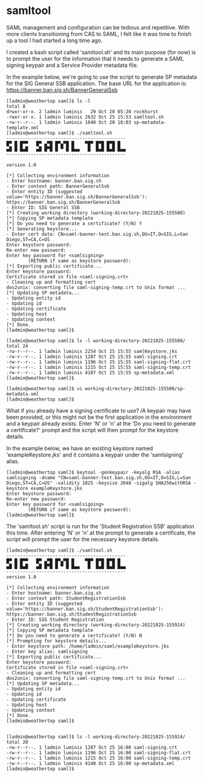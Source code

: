 # samltool
SAML management and configuration can be tedious and repetitive.
With more clients transitioning from CAS to SAML, I felt like it was time to finish up a tool I had started a long time ago.

I created a bash script called 'samltool.sh' and its main purpose (for now) is to prompt the user for the information that it 
needs to generate a SAML signing keypair and a Service Provider metadata file.

In the example below, we're going to use the script to generate SP metadata for the SIG General SSB application.
The base URL for the application is: https://banner.ban.sig.sh/BannerGeneralSsb
```
[ladmin@weathertop saml]$ ls -l
total 8
drwxr-xr-x. 2 ladmin luminis   29 Oct 20 05:20 rockhurst
-rwxr-xr-x. 1 ladmin luminis 2632 Oct 25 15:53 samltool.sh
-rw-r--r--. 1 ladmin luminis 1640 Oct 20 18:03 sp-metadata-template.xml
[ladmin@weathertop saml]$ ./samltool.sh
--------------------------------------------
█▀ █ █▀▀   █▀ ▄▀█ █▀▄▀█ █    ▀█▀ █▀█ █▀█ █
▄█ █ █▄█   ▄█ █▀█ █ ▀ █ █▄▄   █  █▄█ █▄█ █▄▄
--------------------------------------------

version 1.0

[*] Collecting environment information
- Enter hostname: banner.ban.sig.sh
- Enter context path: BannerGeneralSsb
- Enter entity ID (suggested value='https://banner.ban.sig.sh/BannerGeneralSsb'): https://banner.ban.sig.sh/BannerGeneralSsb
- Enter ID: SIG General SSB
[*] Creating working directory (working-directory-20221025-155508)
[*] Copying SP metadata template
[*] Do you need to generate a certificate? (Y/N) Y
[*] Generating keystore...
- Enter cert data: CN=saml-banner-test.ban.sig.sh,OU=IT,O=SIG,L=San Diego,ST=CA,C=US
Enter keystore password:
Re-enter new password:
Enter key password for <samlsigning>
        (RETURN if same as keystore password):
[*] Exporting public certificate...
Enter keystore password:
Certificate stored in file <saml-signing.crt>
- Cleaning up and formatting cert
dos2unix: converting file saml-signing-temp.crt to Unix format ...
[*] Updating SP metadata...
- Updating entity id
- Updating id
- Updating certificate
- Updating host
- Updating context
[*] Done.
[ladmin@weathertop saml]$

[ladmin@weathertop saml]$ ls -l working-directory-20221025-155508/
total 24
-rw-r--r--. 1 ladmin luminis 2254 Oct 25 15:55 samlKeystore.jks
-rw-r--r--. 1 ladmin luminis 1287 Oct 25 15:55 saml-signing.crt
-rw-r--r--. 1 ladmin luminis 1196 Oct 25 15:55 saml-signing-flat.crt
-rw-r--r--. 1 ladmin luminis 1215 Oct 25 15:55 saml-signing-temp.crt
-rw-r--r--. 1 ladmin luminis 4107 Oct 25 15:55 sp-metadata.xml
[ladmin@weathertop saml]$

[ladmin@weathertop saml]$ vi working-directory-20221025-155508/sp-metadata.xml
[ladmin@weathertop saml]$
```

What if you already have a signing certificate to use?
/A keypair may have been provided, or this might not be the first application in the environment and a keypair already exists.
Enter 'N' or 'n' at the 'Do you need to generate a certificate?' prompt and the script will then prompt for the keystore details.

In the example below, we have an existing keystore named 'exampleKeystore.jks' and it contains a keypair under the 'samlsigning' alias.

```
[ladmin@weathertop saml]$ keytool -genkeypair -keyalg RSA -alias samlsigning -dname "CN=saml-banner-test.ban.sig.sh,OU=IT,O=SIG,L=San Diego,ST=CA,C=US" -validity 1825 -keysize 2048 -sigalg SHA256withRSA -keystore exampleKeystore.jks
Enter keystore password:
Re-enter new password:
Enter key password for <samlsigning>
        (RETURN if same as keystore password):
[ladmin@weathertop saml]$
```

The 'samltool.sh' script is run for the 'Student Registration SSB' application this time.
After entering 'N' or 'n' at the prompt to generate a certificate, the script will prompt the user for the necessary keystore details.

```
[ladmin@weathertop saml]$ ./samltool.sh
--------------------------------------------
█▀ █ █▀▀   █▀ ▄▀█ █▀▄▀█ █    ▀█▀ █▀█ █▀█ █
▄█ █ █▄█   ▄█ █▀█ █ ▀ █ █▄▄   █  █▄█ █▄█ █▄▄
--------------------------------------------
version 1.0

[*] Collecting environment information
- Enter hostname: banner.ban.sig.sh
- Enter context path: StudentRegistrationSsb
- Enter entity ID (suggested value='https://banner.ban.sig.sh/StudentRegistrationSsb'): https://banner.ban.sig.sh/StudentRegistrationSsb
- Enter ID: SIG Student Registration
[*] Creating working directory (working-directory-20221025-155924)
[*] Copying SP metadata template
[*] Do you need to generate a certificate? (Y/N) N
[*] Prompting for keystore details...
- Enter keystore path: /home/ladmin/saml/exampleKeystore.jks
- Enter key alias: samlsigning
[*] Exporting public certificate...
Enter keystore password:
Certificate stored in file <saml-signing.crt>
- Cleaning up and formatting cert
dos2unix: converting file saml-signing-temp.crt to Unix format ...
[*] Updating SP metadata...
- Updating entity id
- Updating id
- Updating certificate
- Updating host
- Updating context
[*] Done.
[ladmin@weathertop saml]$


[ladmin@weathertop saml]$ ls -l working-directory-20221025-155924/
total 20
-rw-r--r--. 1 ladmin luminis 1287 Oct 25 16:00 saml-signing.crt
-rw-r--r--. 1 ladmin luminis 1196 Oct 25 16:00 saml-signing-flat.crt
-rw-r--r--. 1 ladmin luminis 1215 Oct 25 16:00 saml-signing-temp.crt
-rw-r--r--. 1 ladmin luminis 4140 Oct 25 16:00 sp-metadata.xml
[ladmin@weathertop saml]$
```
